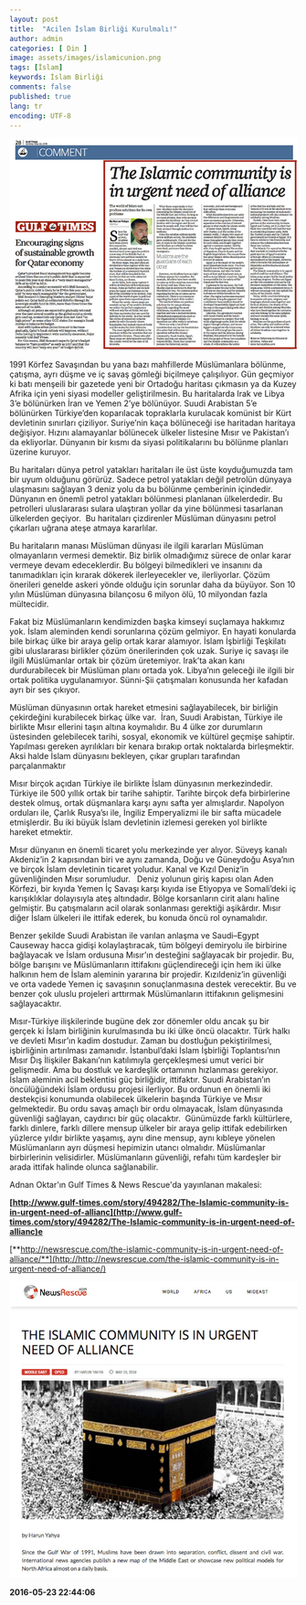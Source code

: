 ```yaml
---
layout: post
title:  "Acilen İslam Birliği Kurulmalı!"
author: admin
categories: [ Din ]
image: assets/images/islamicunion.png
tags: [İslam]
keywords: İslam Birliği
comments: false
published: true
lang: tr
encoding: UTF-8
---
```



![](/assets/images/gulf_times_adnan_oktar_islamic_community_urgent_need_of_alliance.jpg)

1991 Körfez Savaşından bu yana bazı mahfillerde Müslümanlara bölünme, çatışma, ayrı düşme ve iç savaş gömleği biçilmeye çalışılıyor. Gün geçmiyor ki batı menşeili bir gazetede yeni bir Ortadoğu haritası çıkmasın ya da Kuzey Afrika için yeni siyasi modeller geliştirilmesin. Bu haritalarda Irak ve Libya 3’e bölünürken İran ve Yemen 2’ye bölünüyor. Suudi Arabistan 5’e bölünürken Türkiye’den koparılacak topraklarla kurulacak komünist bir Kürt devletinin sınırları çiziliyor. Suriye’nin kaça bölüneceği ise haritadan haritaya değişiyor. Hızını alamayanlar bölünecek ülkeler listesine Mısır ve Pakistan’ı da ekliyorlar. Dünyanın bir kısmı da siyasi politikalarını bu bölünme planları üzerine kuruyor.

Bu haritaları dünya petrol yatakları haritaları ile üst üste koyduğumuzda tam bir uyum olduğunu görürüz. Sadece petrol yatakları değil petrolün dünyaya ulaşmasını sağlayan 3 deniz yolu da bu bölünme çemberinin içindedir. Dünyanın en önemli petrol yatakları bölünmesi planlanan ülkelerdedir. Bu petrolleri uluslararası sulara ulaştıran yollar da yine bölünmesi tasarlanan ülkelerden geçiyor.  Bu haritaları çizdirenler Müslüman dünyasını petrol çıkarları uğrana ateşe atmaya kararlılar.

Bu haritaların manası Müslüman dünyası ile ilgili kararları Müslüman olmayanların vermesi demektir. Biz birlik olmadığımız sürece de onlar karar vermeye devam edeceklerdir. Bu bölgeyi bilmedikleri ve insanını da tanımadıkları için kırarak dökerek ilerleyecekler ve, ilerliyorlar. Çözüm önerileri genelde askeri yönde olduğu için sorunlar daha da büyüyor. Son 10 yılın Müslüman dünyasına bilançosu 6 milyon ölü, 10 milyondan fazla mültecidir.

Fakat biz Müslümanların kendimizden başka kimseyi suçlamaya hakkımız yok. İslam aleminden kendi sorunlarına çözüm gelmiyor. En hayati konularda bile birkaç ülke bir araya gelip ortak karar alamıyor. İslam İşbirliği Teşkilatı gibi uluslararası birlikler çözüm önerilerinden çok uzak. Suriye iç savaşı ile ilgili Müslümanlar ortak bir çözüm üretemiyor. Irak’ta akan kanı durdurabilecek bir Müslüman planı ortada yok. Libya’nın geleceği ile ilgili bir ortak politika uygulanamıyor. Sünni-Şii çatışmaları konusunda her kafadan ayrı bir ses çıkıyor.

Müslüman dünyasının ortak hareket etmesini sağlayabilecek, bir birliğin çekirdeğini kurabilecek birkaç ülke var.  İran, Suudi Arabistan, Türkiye ile birlikte Mısır ellerini taşın altına koymalıdır. Bu 4 ülke zor durumların üstesinden gelebilecek tarihi, sosyal, ekonomik ve kültürel geçmişe sahiptir. Yapılması gereken ayrılıkları bir kenara bırakıp ortak noktalarda birleşmektir. Aksi halde İslam dünyasını bekleyen, çıkar grupları tarafından parçalanmaktır

Mısır birçok açıdan Türkiye ile birlikte İslam dünyasının merkezindedir. Türkiye ile 500 yıllık ortak bir tarihe sahiptir. Tarihte birçok defa birbirlerine destek olmuş, ortak düşmanlara karşı aynı safta yer almışlardır. Napolyon orduları ile, Çarlık Rusya’sı ile, İngiliz Emperyalizmi ile bir safta mücadele etmişlerdir. Bu iki büyük İslam devletinin izlemesi gereken yol birlikte hareket etmektir.

Mısır dünyanın en önemli ticaret yolu merkezinde yer alıyor. Süveyş kanalı Akdeniz’in 2 kapısından biri ve aynı zamanda, Doğu ve Güneydoğu Asya’nın ve birçok İslam devletinin ticaret yoludur. Kanal ve Kızıl Deniz’in güvenliğinden Mısır sorumludur.   Deniz yolunun giriş kapısı olan Aden Körfezi, bir kıyıda Yemen İç Savaşı karşı kıyıda ise Etiyopya ve Somali’deki iç karışıklıklar dolayısıyla ateş altındadır. Bölge korsanların cirit alanı haline gelmiştir. Bu çatışmaların acil olarak sonlanması gerektiği aşikârdır. Mısır diğer İslam ülkeleri ile ittifak ederek, bu konuda öncü rol oynamalıdır.  

Benzer şekilde Suudi Arabistan ile varılan anlaşma ve Saudi–Egypt Causeway hacca gidişi kolaylaştıracak, tüm bölgeyi demiryolu ile birbirine bağlayacak ve İslam ordusuna Mısır’ın desteğini sağlayacak bir projedir. Bu, bölge barışını ve Müslümanların ittifakını güçlendireceği için hem iki ülke halkının hem de İslam aleminin yararına bir projedir. Kızıldeniz’in güvenliği ve orta vadede Yemen iç savaşının sonuçlanmasına destek verecektir. Bu ve benzer çok uluslu projeleri arttırmak Müslümanların ittifakının gelişmesini sağlayacaktır.

Mısır-Türkiye ilişkilerinde bugüne dek zor dönemler oldu ancak şu bir gerçek ki İslam birliğinin kurulmasında bu iki ülke öncü olacaktır. Türk halkı ve devleti Mısır’ın kadim dostudur. Zaman bu dostluğun pekiştirilmesi, işbirliğinin artırılması zamanıdır. İstanbul’daki İslam İşbirliği Toplantısı’nın Mısır Dış İlişkiler Bakanı’nın katılımıyla gerçekleşmesi umut verici bir gelişmedir. Ama bu dostluk ve kardeşlik ortamının hızlanması gerekiyor. İslam aleminin acil beklentisi güç birliğidir, ittifaktır. Suudi Arabistan’ın öncülüğündeki İslam ordusu projesi ilerliyor. Bu ordunun en önemli iki destekçisi konumunda olabilecek ülkelerin başında Türkiye ve Mısır gelmektedir. Bu ordu savaş amaçlı bir ordu olmayacak, İslam dünyasında güvenliği sağlayan, caydırıcı bir güç olacaktır.  Günümüzde farklı kültürlere, farklı dinlere, farklı dillere mensup ülkeler bir araya gelip ittifak edebilirken yüzlerce yıldır birlikte yaşamış, aynı dine mensup, aynı kıbleye yönelen Müslümanların ayrı düşmesi hepimizin utancı olmalıdır. Müslümanlar birbirlerinin velisidirler. Müslümanların güvenliği, refahı tüm kardeşler bir arada ittifak halinde olunca sağlanabilir.

Adnan Oktar'ın Gulf Times & News Rescue'da yayınlanan makalesi:

**[http://www.gulf-times.com/story/494282/The-Islamic-community-is-in-urgent-need-of-allianc](http://www.gulf-times.com/story/494282/The-Islamic-community-is-in-urgent-need-of-allianc)e**

[**http://newsrescue.com/the-islamic-community-is-in-urgent-need-of-alliance/**](http://http://newsrescue.com/the-islamic-community-is-in-urgent-need-of-alliance/)

**![](/assets/images/news_rescue_adnan_oktar_islamic_community_urgent_need_of_alliance.jpg)**

**2016-05-23 22:44:06**
